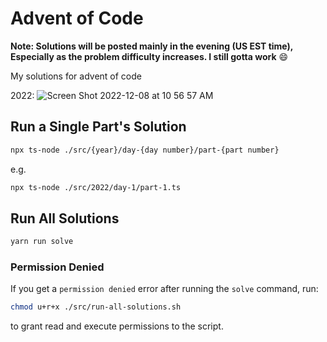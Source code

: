# Advent of Code

__Note: Solutions will be posted mainly in the evening (US EST time), Especially as the problem difficulty increases. I still gotta work__ :smile:


My solutions for advent of code

2022: ![Screen Shot 2022-12-08 at 10 56 57 AM](https://user-images.githubusercontent.com/56086429/206495864-1de4af07-d00a-4f67-8ba4-ff968687cc0b.png)

## Run a Single Part's Solution

```bash
npx ts-node ./src/{year}/day-{day number}/part-{part number}
```

e.g.

```bash
npx ts-node ./src/2022/day-1/part-1.ts
```

## Run All Solutions

```bash
yarn run solve
```

### Permission Denied

If you get a `permission denied` error after running the `solve` command, run:

```bash
chmod u+r+x ./src/run-all-solutions.sh
```

to grant read and execute permissions to the script.
